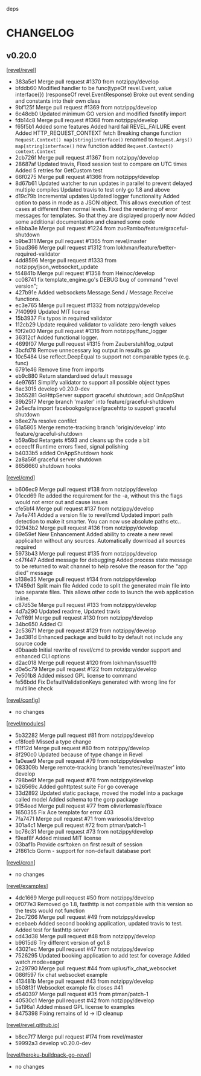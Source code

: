 deps
# CHANGELOG

## v0.20.0

[[revel/revel](https://github.com/revel/revel)]

* 383a5e1 Merge pull request #1370 from notzippy/develop
* bfddb60 Modified handler to be func(typeOf revel.Event, value interface{}) (responseOf revel.EventResponse) Broke out event sending and constants into their own class
* 9bf125f Merge pull request #1369 from notzippy/develop
* 6c48cb0 Updated minimum GO version and modified fsnotify import
* fdb14c8 Merge pull request #1368 from notzippy/develop
* f65f5b1 Added some features Added hard fail REVEL_FAILURE event Added HTTP_REQUEST_CONTEXT fetch Breaking change function  `Request.Context() map[string]interface()` renamed to  `Request.Args() map[string]interface()` new function added  `Request.Context() context.Context`
* 2cb726f Merge pull request #1367 from notzippy/develop
* 28687af Updated travis, Fixed session test to compare on UTC times Added 5 retries for GetCustom test
* 66f0275 Merge pull request #1366 from notzippy/develop
* 8d67b61 Updated watcher to run updates in parallel to prevent delayed multiple compiles Updated travis to test only go 1.8 and above
* d19c79b Incremental updates Updated logger functionality Added option to pass in mode as a JSON object. This allows execution of test cases at different then normal levels. Fixed the rendering of error messages for templates. So that they are displayed properly now Added some additional documentation and cleaned some code
* e8bba3e Merge pull request #1224 from zuoRambo/feature/graceful-shutdown
* b9be311 Merge pull request #1365 from revel/master
* 5bad366 Merge pull request #1312 from lokhman/feature/better-required-validator
* 4dd8596 Merge pull request #1333 from notzippy/json_websocket_update
* f44841b Merge pull request #1358 from Heinoc/develop
* cc08741 fix template_engine.go's DEBUG bug of command "revel version";
* 427b91e Added websockets Message.Send / Message.Receive functions.
* ec3e765 Merge pull request #1332 from notzippy/develop
* 7f40999 Updated MIT license
* 15b3937 Fix typos in required validator
* 112cb29 Update required validator to validate zero-length values
* f0f2e00 Merge pull request #1316 from notzippy/func_logger
* 36312cf Added functional logger.
* 4699f07 Merge pull request #1315 from Zauberstuhl/log_output
* 3bcfd78 Remove unnecessary log output in results.go
* 10c5484 Use reflect.DeepEqual to support not comparable types (e.g. func)
* 6791e46 Remove time from imports
* eb9c880 Return standardised default message
* 4e97651 Simplify validator to support all possible object types
* 6ac3015 develop v0.20.0-dev
* 3b55281 GoHttpServer support graceful shutdown; add OnAppShut
* 89b25f7 Merge branch 'master' into feature/graceful-shutdown
* 2e5ecfa import facebookgo/grace/gracehttp to support graceful shutdown
* b8ee27a resolve confilct
* 61a5805 Merge remote-tracking branch 'origin/develop' into feature/graceful-shutdown
* b59a6bd Retargets #593 and cleans up the code a bit
* eceec1f Runtime errors fixed, signal polishing
* b4033b5 added OnAppShutdown hook
* 2a8a56f graceful server shutdown
* 8656660 shutdown hooks

[[revel/cmd](https://github.com/revel/cmd)]

* b606ec9 Merge pull request #138 from notzippy/develop
* 01ccd69 Re added the requirement for the -a, without this the flags would not error out and cause issues
* cfe5bf4 Merge pull request #137 from notzippy/develop
* 7a4e741 Added a version file to revel/cmd Updated import path detection to make it smarter. You can now use absolute paths etc..
* 92943b2 Merge pull request #136 from notzippy/develop
* 69e59ef New Enhancement Added ability to create a new revel applicaiton without any sources. Automatically download all sources required
* 5973b43 Merge pull request #135 from notzippy/develop
* c47f447 Added message for debugging Added process state message to be returned to wait channel to help resolve the reason for the "app died" message
* b138e35 Merge pull request #134 from notzippy/develop
* 17459d1 Split main file Added code to split the generated main file into two separate files. This allows other code to launch the web application inline.
* c87d53e Merge pull request #133 from notzippy/develop
* 4d7a290 Updated readme, Updated travis
* 7eff69f Merge pull request #130 from notzippy/develop
* 34bc650 Added CI
* 2c53671 Merge pull request #129 from notzippy/develop
* 3ad381d Enhanced package and build to by default not include any source code
* d0baaeb Initial rewrite of revel/cmd to provide vendor support and enhanced CLI options
* d2ac018 Merge pull request #120 from lokhman/issue119
* d0e5c79 Merge pull request #122 from notzippy/develop
* 7e501b8 Added missed GPL license to command
* fe56bdd Fix DefaultValidationKeys generated with wrong line for multiline check

[[revel/config](https://github.com/revel/config)]

* no changes

[[revel/modules](https://github.com/revel/modules)]

* 5b32282 Merge pull request #81 from notzippy/develop
* cf8fce9 Missed a type change
* f11f12d Merge pull request #80 from notzippy/develop
* 8f290c0 Updated because of type change in Revel
* 1a0eae9 Merge pull request #79 from notzippy/develop
* 083309b Merge remote-tracking branch 'remotes/revel/master' into develop
* 798be6f Merge pull request #78 from notzippy/develop
* b26569c Added gohttptest suite For go coverage
* 33d2892 Updated static package, moved the model into a package called model Added schema to the gorp package
* 9154eed Merge pull request #77 from olivierlemasle/fixace
* 1650355 Fix Ace template for error 403
* 7fa7471 Merge pull request #71 from wariosolis/develop
* 301a4c1 Merge pull request #72 from ptman/patch-1
* bc76c31 Merge pull request #73 from notzippy/develop
* f9eaf8f Added missed MIT license
* 03baf1b Provide csrftoken on first result of session
* 2f861cb Gorm - support for non-default database port

[[revel/cron](https://github.com/revel/cron)]

* no changes

[[revel/examples](https://github.com/revel/examples)]

* 4dc1669 Merge pull request #50 from notzippy/develop
* 0f077e3 Removed go 1.8, fasthttp is not compatible with this version so the tests would not function
* 2bc7266 Merge pull request #49 from notzippy/develop
* ecebaeb Added second booking application, updated travis to test. Added test for fasthttp server
* cd43d38 Merge pull request #48 from notzippy/develop
* b9615d6 Try different version of go1.8
* 43021ec Merge pull request #47 from notzippy/develop
* 7526295 Updated booking application to add test for coverage Added watch.mode=eager
* 2c29790 Merge pull request #44 from uplus/fix_chat_websocket
* 086f597 fix chat websocket example
* 413481b Merge pull request #43 from notzippy/develop
* b508f3f Websocket example fix closes #41
* d540397 Merge pull request #35 from ptman/patch-1
* 40530c1 Merge pull request #42 from notzippy/develop
* 5a196a1 Added missed GPL license to examples
* 8475398 Fixing remains of Id -> ID cleanup

[[revel/revel.github.io](https://github.com/revel/revel.github.io)]

* b8cc7f7 Merge pull request #174 from revel/master
* 59992a3 develop v0.20.0-dev

[[revel/heroku-buildpack-go-revel](https://github.com/revel/heroku-buildpack-go-revel)]

* no changes

